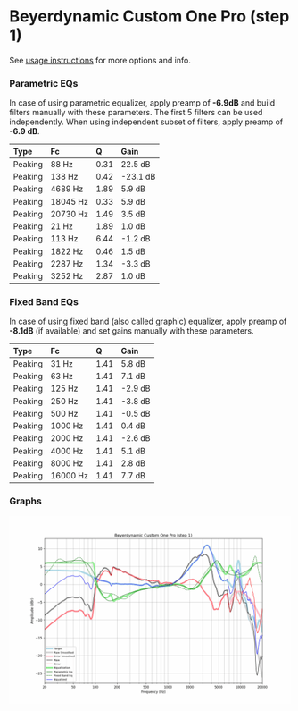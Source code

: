 # Beyerdynamic Custom One Pro (step 1)
See [usage instructions](https://github.com/jaakkopasanen/AutoEq#usage) for more options and info.

### Parametric EQs
In case of using parametric equalizer, apply preamp of **-6.9dB** and build filters manually
with these parameters. The first 5 filters can be used independently.
When using independent subset of filters, apply preamp of **-6.9 dB**.

| Type    | Fc       |    Q | Gain     |
|:--------|:---------|:-----|:---------|
| Peaking | 88 Hz    | 0.31 | 22.5 dB  |
| Peaking | 138 Hz   | 0.42 | -23.1 dB |
| Peaking | 4689 Hz  | 1.89 | 5.9 dB   |
| Peaking | 18045 Hz | 0.33 | 5.9 dB   |
| Peaking | 20730 Hz | 1.49 | 3.5 dB   |
| Peaking | 21 Hz    | 1.89 | 1.0 dB   |
| Peaking | 113 Hz   | 6.44 | -1.2 dB  |
| Peaking | 1822 Hz  | 0.46 | 1.5 dB   |
| Peaking | 2287 Hz  | 1.34 | -3.3 dB  |
| Peaking | 3252 Hz  | 2.87 | 1.0 dB   |

### Fixed Band EQs
In case of using fixed band (also called graphic) equalizer, apply preamp of **-8.1dB**
(if available) and set gains manually with these parameters.

| Type    | Fc       |    Q | Gain    |
|:--------|:---------|:-----|:--------|
| Peaking | 31 Hz    | 1.41 | 5.8 dB  |
| Peaking | 63 Hz    | 1.41 | 7.1 dB  |
| Peaking | 125 Hz   | 1.41 | -2.9 dB |
| Peaking | 250 Hz   | 1.41 | -3.8 dB |
| Peaking | 500 Hz   | 1.41 | -0.5 dB |
| Peaking | 1000 Hz  | 1.41 | 0.4 dB  |
| Peaking | 2000 Hz  | 1.41 | -2.6 dB |
| Peaking | 4000 Hz  | 1.41 | 5.1 dB  |
| Peaking | 8000 Hz  | 1.41 | 2.8 dB  |
| Peaking | 16000 Hz | 1.41 | 7.7 dB  |

### Graphs
![](./Beyerdynamic%20Custom%20One%20Pro%20(step%201).png)